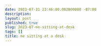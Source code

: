 ```yaml
---
date: 2023-07-31 23:46:00.002000000 -07:00
description:
layout: post
published: true
slug: 2023-07-me-sitting-at-desk
tags: []
title: me sitting at a desk
---
```

